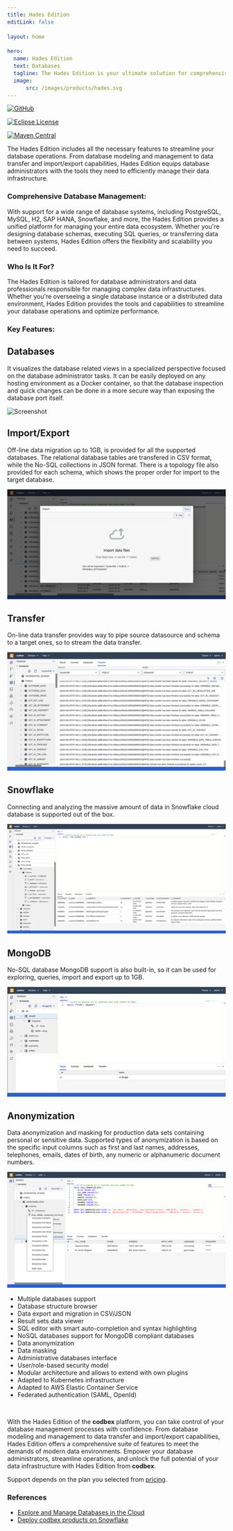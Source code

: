 ```yaml
---
title: Hades Edition
editLink: false

layout: home

hero:
  name: Hades Edition
  text: Databases
  tagline: The Hades Edition is your ultimate solution for comprehensive database management for PostgreSQL, MySQL, H2, SAP HANA, Snowflake, and more
  image:
      src: /images/products/hades.svg
---
```


<div class="product-tag">

[![GitHub](https://img.shields.io/badge/github-%23121011.svg?style=for-the-badge&logo=github&logoColor=white)](https://github.com/codbex/codbex-hades)

[![Eclipse License](https://img.shields.io/badge/License-EPL%202.0-brightgreen.svg?style=for-the-badge)](https://github.com/codbex/codbex-hades/blob/main/LICENSE)

[![Maven Central](https://img.shields.io/maven-central/v/com.codbex.hades/codbex-hades-application.svg?style=for-the-badge)](https://central.sonatype.com/namespace/com.codbex.hades)

</div>

The Hades Edition includes all the necessary features to streamline your database operations. From database modeling and management to data transfer and import/export capabilities, Hades Edition equips database administrators with the tools they need to efficiently manage their data infrastructure.

### Comprehensive Database Management:

With support for a wide range of database systems, including PostgreSQL, MySQL, H2, SAP HANA, Snowflake, and more, the Hades Edition provides a unified platform for managing your entire data ecosystem. Whether you're designing database schemas, executing SQL queries, or transferring data between systems, Hades Edition offers the flexibility and scalability you need to succeed.

### Who Is It For?

The Hades Edition is tailored for database administrators and data professionals responsible for managing complex data infrastructures. Whether you're overseeing a single database instance or a distributed data environment, Hades Edition provides the tools and capabilities to streamline your database operations and optimize performance.


### Key Features:

<div class="content">
<section>
    <div class="container flex">
        <div class="text">
            <h2>Databases</h2>
            <p>It visualizes the database related views in a specialized perspective focused on the database 
            administrator tasks. It can be easily deployed on any hosting environment as a Docker container, 
            so that the database inspection and quick changes can be done in a more secure way than exposing 
            the database port itself.</p>
        </div>
        <div class="image">
            <img src="/images/features/database-perspective.png" alt="Screenshot" class="screenshot editable" />
        </div>
    </div>
</section>

<section>
    <div class="container flex">
        <div class="text">
            <h2>Import/Export</h2>
            <p>Off-line data migration up to 1GB, is provided for all the supported databases. 
            The relational database tables are transfered in CSV format, while the No-SQL collections in JSON format.
            There is a topology file also provided for each schema, which shows the proper order for import to the target database.
            </p>
        </div>
        <div class="image">
            <img src="/images/features/database-import.png" alt="Screenshot" class="screenshot editable" />
        </div>
    </div>
</section>

<section>
    <div class="container flex">
        <div class="text">
            <h2>Transfer</h2>
            <p>On-line data transfer provides way to pipe source datasource and schema to a target ones, so to stream the data transfer.
            </p>
        </div>
        <div class="image">
            <img src="/images/features/database-transfer.png" alt="Screenshot" class="screenshot editable" />
        </div>
    </div>
</section>

<section>
    <div class="container flex">
        <div class="text">
            <h2>Snowflake</h2>
            <p>Connecting and analyzing the massive amount of data in Snowflake cloud database is supported out of the box.
            </p>
        </div>
        <div class="image">
            <img src="/images/features/database-snowflake.png" alt="Screenshot" class="screenshot editable" />
        </div>
    </div>
</section>

<section>
    <div class="container flex">
        <div class="text">
            <h2>MongoDB</h2>
            <p>No-SQL database MongoDB support is also built-in, so it can be used for exploring, queries, import and export up to 1GB.
            </p>
        </div>
        <div class="image">
            <img src="/images/features/database-mongodb.png" alt="Screenshot" class="screenshot editable" />
        </div>
    </div>
</section>

<section>
    <div class="container flex">
        <div class="text">
            <h2>Anonymization</h2>
            <p>Data anonymization and masking for production data sets containing personal or sensitive data. Supported types of anonymization is based on the specific input columns such as first and last names, addresses, telephones, emails, dates of birth, any numeric or alphanumeric document numbers.
            </p>
        </div>
        <div class="image">
            <img src="/images/features/database-anonymization.png" alt="Screenshot" class="screenshot editable" />
        </div>
    </div>
</section>
</div>


* Multiple databases support
* Database structure browser
* Data export and migration in CSV/JSON
* Result sets data viewer
* SQL editor with smart auto-completion and syntax highlighting
* NoSQL databases support for MongoDB compliant databases
* Data anonymization
* Data masking
* Administrative databases interface
* User/role-based security model
* Modular architecture and allows to extend with own plugins
* Adapted to Kubernetes infrastructure
* Adapted to AWS Elastic Container Service
* Federated authentication (SAML, OpenId)

<br>

With the Hades Edition of the <b>codbex</b> platform, you can take control of your database management processes with confidence. From database modeling and management to data transfer and import/export capabilities, Hades Edition offers a comprehensive suite of features to meet the demands of modern data environments. Empower your database administrators, streamline operations, and unlock the full potential of your data infrastructure with Hades Edition from <b>codbex</b>.

Support depends on the plan you selected from [pricing](/pricing/).

### References

* [Explore and Manage Databases in the Cloud](/marketing/2023/10/11/hades-explore-and-manage-databases-in-the-cloud)
* [Deploy codbex products on Snowflake](/technology/2024/09/11/deploy-codbex-products-on-snowflake)

